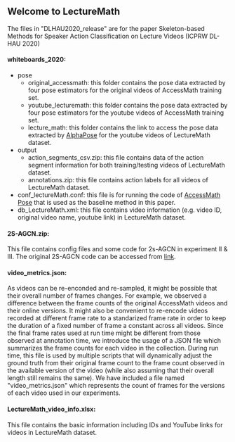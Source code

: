 ## Welcome to LectureMath
The files in "DLHAU2020_release" are for the paper Skeleton-based Methods for Speaker Action Classification on Lecture Videos (ICPRW DL-HAU 2020)

#### whiteboards_2020:
- pose
   - original_accessmath: this folder contains the pose data extracted by four pose estimators for the original videos of AccessMath training set.
   - youtube_lecturemath: this folder contains the pose data extracted by four pose estimators for the youtube videos of AccessMath training set.
   - lecture_math: this folder contains the link to access the pose data extracted by [AlphaPose](https://github.com/adaniefei/AlphaPose) for the youtube videos of LectureMath dataset.
- output
   - action_segments_csv.zip: this file contains data of the action segment information for both training/testing videos of LectureMath dataset.
   - annotations.zip: this file contains action labels for all videos of LectureMath dataset.
- conf_lectureMath.conf: this file is for running the code of [AccessMath Pose](https://github.com/adaniefei/AccessMath_Pose) that is used as the baseline method in this paper.
- db_LectureMath.xml: this file contains video information (e.g. video ID, original video name, youtube link) in LectureMath dataset.


#### 2S-AGCN.zip: 
This file contains config files and some code for 2s-AGCN in experiment II & III. The original 2S-AGCN code can be accessed from [link](https://github.com/lshiwjx/2s-AGCN).

#### video_metrics.json: 
As videos can be re-enconded and re-sampled, it might be possible that their overall number of frames changes. For example, we observed a difference between the frame counts of the original AccessMath videos and their online versions. It might also be convenient to re-encode videos recorded at different frame rate to a standarized frame rate in order to keep the duration of a fixed number of frame a constant across all videos.  Since the final frame rates used at run time might be different from those observed at annotation time, we introduce the usage of a JSON file which summarizes the frame counts for each video in the collection. During run time, this file is used by multiple scripts that will dynamically adjust the ground truth from their original frame count to the frame count observed in the available version of the video (while also assuming that their overall length still remains the same). We have included a file named "video_metrics.json" which represents the count of frames for the versions of each video used in our experiments.

#### LectureMath_video_info.xlsx:
This file contains the basic information including IDs and YouTube links for videos in LectureMath dataset. 

